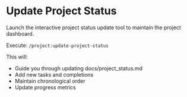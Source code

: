 # Update Project Status

Launch the interactive project status update tool to maintain the project dashboard.

Execute: `/project:update-project-status`

This will:
- Guide you through updating docs/project_status.md
- Add new tasks and completions
- Maintain chronological order
- Update progress metrics